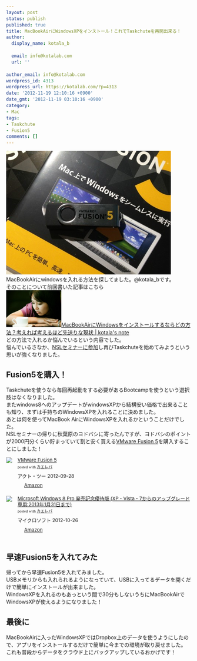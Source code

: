 ```yaml
---
layout: post
status: publish
published: true
title: MacBookAirにWindowsXPをインストール！これでTaskchuteを再開出来る！
author:
  display_name: kotala_b

  email: info@kotalab.com
  url: ''

author_email: info@kotalab.com
wordpress_id: 4313
wordpress_url: https://kotalab.com/?p=4313
date: '2012-11-19 12:10:16 +0900'
date_gmt: '2012-11-19 03:10:16 +0900'
category:
- Mac
tags:
- Taskchute
- Fusion5
comments: []
---
```

<p><a href="/wp-content/uploads/fusion5_20121119.jpg" target="_blank"><img src="/wp-content/uploads/fusion5_20121119-448x336.jpg" alt="" title="fusion5_20121119" width="448" height="336" class="alignnone size-large wp-image-4314" /></a><br />
MacBookAirにwindowsを入れる方法を探してました。@kotala_bです。<br />
そのことについて前回書いた記事はこちら<br />
<a href="/macbook-air-win" target="_blank"><img  class="alignleft" src="/wp-content/uploads/zakki_20121117-448x297.jpg" alt="MacBookAirにWindowsをインストールするならどの方法？考えれば考えるほど先送りな現状 | kotala's note" width="150" /></a><a href="/macbook-air-win" target="_blank">MacBookAirにWindowsをインストールするならどの方法？考えれば考えるほど先送りな現状 | kotala's note</a><br style="clear:both;" />どの方法で入れるか悩んでいるという内容でした。<br />
悩んでいるさなか、<a href="/nsl-11th" title="第11回NSLセミナーに参加！得られることが沢山ありました！#nsl11" target="_blank">NSLセミナーに参加</a>し再びTaskchuteを始めてみようという思いが強くなりました。<br />
</p>
<!--more-->
<h2>Fusion5を購入！</h2>
<p>Taskchuteを使うなら毎回再起動をする必要があるBootcampを使うという選択肢はなくなりました。<br />
またwindows8へのアップデートがwindowsXPから結構安い価格で出来ることも知り、まずは手持ちのWindowsXPを入れることに決めました。<br />
あとは何を使ってMacBook AirにWindowsXPを入れるかということだけでした。<br />
NSLセミナーの帰りに秋葉原のヨドバシに寄ったんですが、ヨドバシのポイントが2000円分くらい貯まっていて割と安く買える<a href="https://www.amazon.co.jp/exec/obidos/ASIN/B009316BXW/same-22/ref=nosim/" rel="nofollow" target="_blank">VMware Fusion 5</a>を購入することにしました！</p>
<div class="kaerebalink-box" style="text-align:left;padding-bottom:20px;font-size:small;/zoom: 1;overflow: hidden;">
<div class="kaerebalink-image" style="float:left;margin:0 15px 10px 0;"><a href="https://www.amazon.co.jp/exec/obidos/ASIN/B009316BXW/same-22/ref=nosim/" rel="nofollow" target="_blank"><img src="https://images-fe.ssl-images-amazon.com/images/I/51hrN%2BOGmPL._SL160_.jpg" style="border: none;" /></a></div>
<div class="kaerebalink-info" style="line-height:120%;/zoom: 1;overflow: hidden;">
<div class="kaerebalink-name" style="margin-bottom:10px;line-height:120%"><a href="https://www.amazon.co.jp/exec/obidos/ASIN/B009316BXW/same-22/ref=nosim/" rel="nofollow" target="_blank">VMware Fusion 5</a>
<div class="kaerebalink-powered-date" style="font-size:8pt;margin-top:5px;font-family:verdana;line-height:120%">posted with <a href="https://kaereba.com" target="_blank">カエレバ</a></div>
</div>
<div class="kaerebalink-detail" style="margin-bottom:5px;"> アクト・ツー 2012-09-28    </div>
<div class="kaerebalink-link1" style="margin-top:10px;">
<div class="shoplinkamazon" style="display:inline;margin-right:5px;background: url('https://img.yomereba.com/tam_k_01.gif') 0 0 no-repeat;padding: 2px 0 2px 18px;white-space: nowrap;"><a href="https://www.amazon.co.jp/gp/search?keywords=VMware%20Fusion%205&__mk_ja_JP=%83J%83%5E%83J%83i&tag=same-22" rel="nofollow" target="_blank" title="アマゾン" >Amazon</a></div>
</div>
</div>
<div class="booklink-footer" style="clear: left"></div>
</div>
<div class="kaerebalink-box" style="text-align:left;padding-bottom:20px;font-size:small;/zoom: 1;overflow: hidden;">
<div class="kaerebalink-image" style="float:left;margin:0 15px 10px 0;"><a href="https://www.amazon.co.jp/exec/obidos/ASIN/B008N6SO6U/same-22/ref=nosim/" rel="nofollow" target="_blank"><img src="https://images-fe.ssl-images-amazon.com/images/I/41r8-DgAdlL._SL160_.jpg" style="border: none;" /></a></div>
<div class="kaerebalink-info" style="line-height:120%;/zoom: 1;overflow: hidden;">
<div class="kaerebalink-name" style="margin-bottom:10px;line-height:120%"><a href="https://www.amazon.co.jp/exec/obidos/ASIN/B008N6SO6U/same-22/ref=nosim/" rel="nofollow" target="_blank">Microsoft Windows 8 Pro 発売記念優待版 (XP・Vista・7からのアップグレード専用:2013年1月31日まで)</a>
<div class="kaerebalink-powered-date" style="font-size:8pt;margin-top:5px;font-family:verdana;line-height:120%">posted with <a href="https://kaereba.com" target="_blank">カエレバ</a></div>
</div>
<div class="kaerebalink-detail" style="margin-bottom:5px;"> マイクロソフト 2012-10-26    </div>
<div class="kaerebalink-link1" style="margin-top:10px;">
<div class="shoplinkamazon" style="display:inline;margin-right:5px;background: url('https://img.yomereba.com/tam_k_01.gif') 0 0 no-repeat;padding: 2px 0 2px 18px;white-space: nowrap;"><a href="https://www.amazon.co.jp/gp/search?keywords=Microsoft%20Windows%208%20Pro&__mk_ja_JP=%83J%83%5E%83J%83i&tag=same-22" rel="nofollow" target="_blank" title="アマゾン" >Amazon</a></div>
</div>
</div>
<div class="booklink-footer" style="clear: left"></div>
</div>
<h2>早速Fusion5を入れてみた</h2>
<p>帰ってから早速Fusion5を入れてみました。<br />
USBメモリからも入れられるようになっていて、USBに入ってるデータを開くだけで簡単にインストールが出来ました。<br />
WindowsXPを入れるのもあっという間で30分もしないうちにMacBookAirでWindowsXPが使えるようになりました！</p>
<h2>最後に</h2>
<p>MacBookAirに入ったWindowsXPではDropbox上のデータを使うようにしたので、アプリをインストールするだけで簡単に今までの環境が取り戻せました。<br />
これも普段からデータをクラウド上にバックアップしているおかげです！</p>
